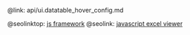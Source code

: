 @link: api/ui.datatable_hover_config.md

@seolinktop: [js framework](https://webix.com)
@seolink: [javascript excel viewer](https://webix.com/widget/excel_viewer/)